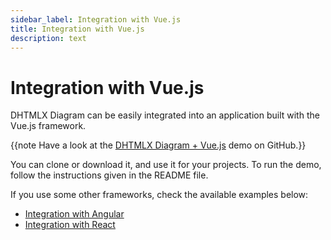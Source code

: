 ```yaml
---
sidebar_label: Integration with Vue.js
title: Integration with Vue.js
description: text
---
```


# Integration with Vue.js

DHTMLX Diagram can be easily integrated into an application built with the Vue.js framework. 

{{note Have a look at the [DHTMLX Diagram + Vue.js](https://github.com/DHTMLX/vue-diagram-demo) demo on GitHub.}}

You can clone or download it, and use it for your projects. To run the demo, follow the instructions given in the README file.

If you use some other frameworks, check the available examples below:

- [Integration with Angular](../../guides/angular_integration/)
- [Integration with React](../../guides/react_integration/)
